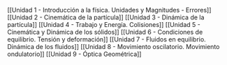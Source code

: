 [[Unidad 1 - Introducción a la física. Unidades y Magnitudes - Errores]]
[[Unidad 2 - Cinemática de la partícula]]
[[Unidad 3 - Dinámica de la partícula]]
[[Unidad 4 - Trabajo y Energía. Colisiones]]
[[Unidad 5 - Cinemática y Dinámica de los sólidos]]
[[Unidad 6 - Condiciones de equilibrio. Tensión y deformación]]
[[Unidad 7 - Fluidos en equilibrio. Dinámica de los fluidos]]
[[Unidad 8 - Movimiento oscilatorio. Movimiento ondulatorio]]
[[Unidad 9 - Óptica Geométrica]]